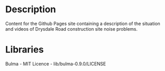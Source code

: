 # Description

Content for the Github Pages site containing a description of the situation and videos of Drysdale Road construction site noise problems.

# Libraries

Bulma - MIT Licence - lib/bulma-0.9.0/LICENSE